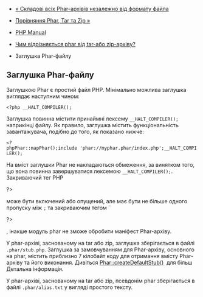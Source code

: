 - [« Складові всіх Phar-архівів незалежно від формату
файла](phar.fileformat.ingredients.md)
- [Порівняння Phar, Tar та Zip »](phar.fileformat.comparison.md)

- [PHP Manual](index.md)
- [Чим відрізняється phar від tar-або zip-архіву?](phar.fileformat.md)
- Заглушка Phar-файлу

## Заглушка Phar-файлу

Заглушкою Phar є простий файл PHP. Мінімально можлива заглушка
виглядає наступним чином:

`<?php __HALT_COMPILER(); `

Заглушка повинна містити принаймні лексему `__HALT_COMPILER();`
наприкінці файлу. Як правило, заглушка містить функціональність завантажувача,
подібно до того, як показано нижче:

` <?phpPhar::mapPhar();include 'phar://myphar.phar/index.php';__HALT_COMPILER(); `

На вміст заглушки Phar не накладаються обмеження, за винятком
того, що вона повинна завершуватися лексемою `__HALT_COMPILER();`.
Закриваючий тег PHP

?>

може бути включений або опущений, але має бути не більше одного пропуску
між `;` та закриваючим тегом ``

?>

, інакше модуль phar не зможе обробити маніфест Phar-архіву.

У phar-архіві, заснованому на tar або zip, заглушка зберігається в файлі
`.phar/stub.php`. Заглушка за замовчуванням для Phar-архіву, основного
на phar, містить приблизно 7 кілобайт коду для отримання
вмісту Phar-архіву та його виконання. Дивіться
[Phar::createDefaultStub()](phar.createdefaultstub.md)  для більш
Детальна інформація.

У phar-архіві, заснованому на tar або zip, псевдонім phar зберігається в
файлі `.phar/alias.txt` у вигляді простого тексту.
